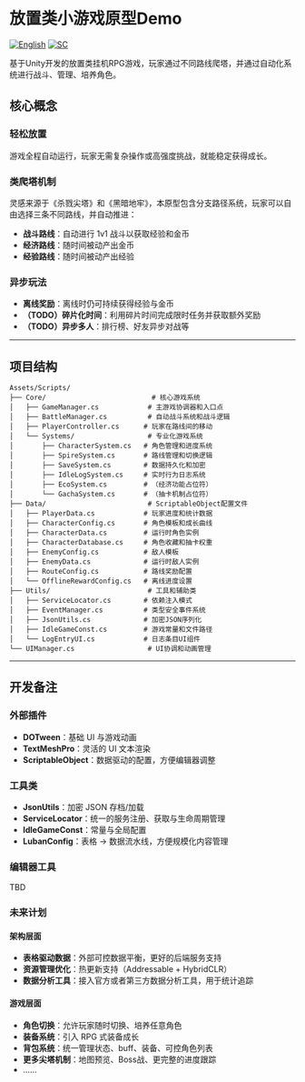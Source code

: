 # 放置类小游戏原型Demo

[![English](https://img.shields.io/badge/lang-English-blue.svg)](https://github.com/cleanlii/unity-idlegame-prototype/blob/master/README.md)
[![SC](https://img.shields.io/badge/lang-中文-red.svg)](https://github.com/cleanlii/unity-idlegame-prototype/blob/master/README.zh-sc.md)

基于Unity开发的放置类挂机RPG游戏，玩家通过不同路线爬塔，并通过自动化系统进行战斗、管理、培养角色。

## 核心概念

### 轻松放置
游戏全程自动运行，玩家无需复杂操作或高强度挑战，就能稳定获得成长。

### 类爬塔机制

灵感来源于《杀戮尖塔》和《黑暗地牢》，本原型包含分支路径系统，玩家可以自由选择三条不同路线，并自动推进：

- **战斗路线**：自动进行 1v1 战斗以获取经验和金币  
- **经济路线**：随时间被动产出金币  
- **经验路线**：随时间被动产出经验  

### 异步玩法

- **离线奖励**：离线时仍可持续获得经验与金币  
- **（TODO）碎片化时间**：利用碎片时间完成限时任务并获取额外奖励  
- **（TODO）异步多人**：排行榜、好友异步对战等  

---

## 项目结构

```
Assets/Scripts/
├── Core/                          # 核心游戏系统
│   ├── GameManager.cs            # 主游戏协调器和入口点
│   ├── BattleManager.cs          # 自动战斗系统和战斗逻辑
│   ├── PlayerController.cs      # 玩家在路线间的移动
│   └── Systems/                  # 专业化游戏系统
│       ├── CharacterSystem.cs   # 角色管理和进度系统
│       ├── SpireSystem.cs       # 路线管理和切换逻辑
│       ├── SaveSystem.cs        # 数据持久化和加密
│       ├── IdleLogSystem.cs     # 实时行为日志系统
│       ├── EcoSystem.cs         # （经济功能占位符）
│       └── GachaSystem.cs       # （抽卡机制占位符）
├── Data/                         # ScriptableObject配置文件
│   ├── PlayerData.cs            # 玩家进度和统计数据
│   ├── CharacterConfig.cs       # 角色模板和成长曲线
│   ├── CharacterData.cs         # 运行时角色实例
│   ├── CharacterDatabase.cs     # 角色收藏和抽卡权重
│   ├── EnemyConfig.cs           # 敌人模板
│   ├── EnemyData.cs             # 运行时敌人实例
│   ├── RouteConfig.cs           # 路线奖励配置
│   └── OfflineRewardConfig.cs   # 离线进度设置
├── Utils/                        # 工具和辅助类
│   ├── ServiceLocator.cs        # 依赖注入模式
│   ├── EventManager.cs          # 类型安全事件系统
│   ├── JsonUtils.cs             # 加密JSON序列化
│   ├── IdleGameConst.cs         # 游戏常量和文件路径
│   └── LogEntryUI.cs            # 日志条目UI组件
└── UIManager.cs                  # UI协调和动画管理
```
---

## 开发备注

### **外部插件**
- **DOTween**：基础 UI 与游戏动画  
- **TextMeshPro**：灵活的 UI 文本渲染  
- **ScriptableObject**：数据驱动的配置，方便编辑器调整  

### **工具类**
- **JsonUtils**：加密 JSON 存档/加载  
- **ServiceLocator**：统一的服务注册、获取与生命周期管理  
- **IdleGameConst**：常量与全局配置  
- **LubanConfig**：表格 → 数据流水线，方便规模化内容管理  

### **编辑器工具**
TBD

### **未来计划**
#### 架构层面
- **表格驱动数据**：外部可控数据平衡，更好的后端服务支持  
- **资源管理优化**：热更新支持（Addressable + HybridCLR）  
- **数据分析工具**：接入官方或者第三方数据分析工具，用于统计追踪  

#### 游戏层面
- **角色切换**：允许玩家随时切换、培养任意角色  
- **装备系统**：引入 RPG 式装备成长  
- **背包系统**：统一管理状态、buff、装备、可控角色列表  
- **更多尖塔机制**：地图预览、Boss战、更完整的进度跟踪  
- ……  